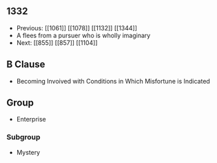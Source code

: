 ## 1332
- Previous: [[1061]] [[1078]] [[1132]] [[1344]] 
- A flees from a pursuer who is wholly imaginary
- Next: [[855]] [[857]] [[1104]] 

## B Clause
- Becoming Invoived with Conditions in Which Misfortune is Indicated

## Group
- Enterprise

### Subgroup
- Mystery

